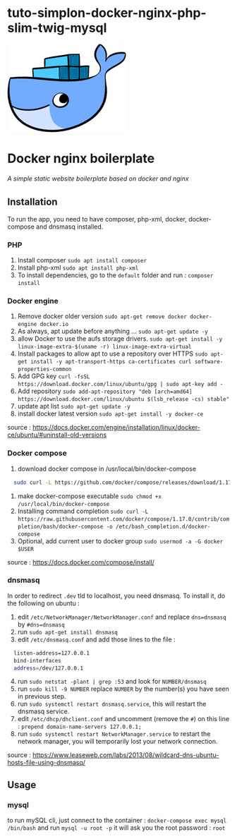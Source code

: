 # tuto-simplon-docker-nginx-php-slim-twig-mysql
![image](docker.png)

# Docker nginx boilerplate
###### A simple static website boilerplate based on docker and nginx

## Installation

To run the app, you need to have composer, php-xml, docker, docker-compose and dnsmasq installed.

### PHP
1. Install composer
`sudo apt install composer`
1. Install php-xml
`sudo apt install php-xml`
1. To install dependencies, go to the `default` folder and run :
`composer install`

### Docker engine

1. Remove docker older version
`sudo apt-get remove docker docker-engine docker.io`
1. As always, apt update before anything ...
`sudo apt-get update -y`
1. allow Docker to use the aufs storage drivers.
`sudo apt-get install -y linux-image-extra-$(uname -r) linux-image-extra-virtual`
1. Install packages to allow apt to use a repository over HTTPS
`sudo apt-get install -y apt-transport-https ca-certificates curl software-properties-common`
1. Add GPG key
`curl -fsSL https://download.docker.com/linux/ubuntu/gpg | sudo apt-key add -`
1. Add repository
`sudo add-apt-repository "deb [arch=amd64] https://download.docker.com/linux/ubuntu $(lsb_release -cs) stable"`
1. update apt list
`sudo apt-get update -y`
1. install docker latest version
`sudo apt-get install -y docker-ce`

source : https://docs.docker.com/engine/installation/linux/docker-ce/ubuntu/#uninstall-old-versions

### Docker compose

1. download docker compose in /usr/local/bin/docker-compose
```sh
  sudo curl -L https://github.com/docker/compose/releases/download/1.17.1/docker-compose-`uname -s`-`uname -m` -o /usr/local/bin/docker-compose
```
1. make docker-compose executable
`sudo chmod +x /usr/local/bin/docker-compose`
1. Installing command completion
`sudo curl -L https://raw.githubusercontent.com/docker/compose/1.17.0/contrib/completion/bash/docker-compose -o /etc/bash_completion.d/docker-compose`
1. Optional, add current user to docker group
`sudo usermod -a -G docker $USER`

source : https://docs.docker.com/compose/install/

### dnsmasq

In order to redirect `.dev` tld to localhost, you need dnsmasq. To install it, do the following on ubuntu :

1. edit `/etc/NetworkManager/NetworkManager.conf` and replace `dns=dnsmasq` by `#dns=dnsmasq`
1. run `sudo apt-get install dnsmasq`
1. edit `/etc/dnsmasq.conf` and add those lines to the file :
```sh
  listen-address=127.0.0.1
  bind-interfaces
  address=/dev/127.0.0.1
```
4. run `sudo netstat -plant | grep :53` and look for `NUMBER/dnsmasq`
1. run `sudo kill -9 NUMBER` replace `NUMBER` by the number(s) you have seen in previous step.
1. run `sudo systemctl restart dnsmasq.service`, this will restart the dnsmasq service.
1. edit `/etc/dhcp/dhclient.conf` and uncomment (remove the `#`) on this line : `prepend domain-name-servers 127.0.0.1;`
1. run `sudo systemctl restart NetworkManager.service` to restart the network manager, you will temporarily lost your network connection.

source : https://www.leaseweb.com/labs/2013/08/wildcard-dns-ubuntu-hosts-file-using-dnsmasq/

## Usage
### mysql
to run mySQL cli, just connect to the container : `docker-compose exec mysql /bin/bash`
and run `mysql -u root -p` it will ask you the root password : `root`
